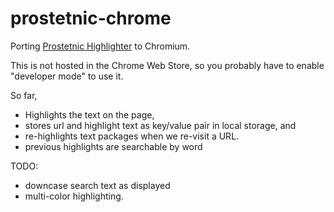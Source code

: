 # prostetnic-chrome
Porting [Prostetnic Highlighter](https://github.com/n8chz/prostetnic) to Chromium.

This is not hosted in the Chrome Web Store, so you probably have to enable "developer mode" to use it.

So far,
* Highlights the text on the page,
* stores url and highlight text as key/value pair in local storage, and
* re-highlights text packages when we re-visit a URL.
* previous highlights are searchable by word

TODO:

* downcase search text as displayed
* multi-color highlighting.
